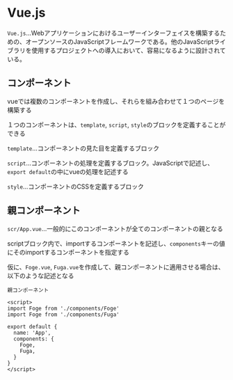 # Vue.js

`Vue.js`...Webアプリケーションにおけるユーザーインターフェイスを構築するための、オープンソースのJavaScriptフレームワークである。他のJavaScriptライブラリを使用するプロジェクトへの導入において、容易になるように設計されている。

## コンポーネント

vueでは複数のコンポーネントを作成し、それらを組み合わせて１つのページを構築する

１つのコンポーネントは、`template`, `script`, `style`のブロックを定義することができる

`template`...コンポーネントの見た目を定義するブロック

`script`...コンポーネントの処理を定義するブロック。JavaScriptで記述し、`export default`の中にvueの処理を記述する

`style`...コンポーネントのCSSを定義するブロック

## 親コンポーネント

`scr/App.vue`...一般的にこのコンポーネントが全てのコンポーネントの親となる

scriptブロック内で、importするコンポーネントを記述し、`components`キーの値にそのimportするコンポーネントを指定する

仮に、`Foge.vue`, `Fuga.vue`を作成して、親コンポーネントに適用させる場合は、以下のような記述となる

```vue
親コンポーネント

<script>
import Foge from './components/Foge'
import Foge from './components/Fuga'

export default {
  name: 'App',
  components: {
    Foge,
    Fuga,
  }
}
</script>
```
